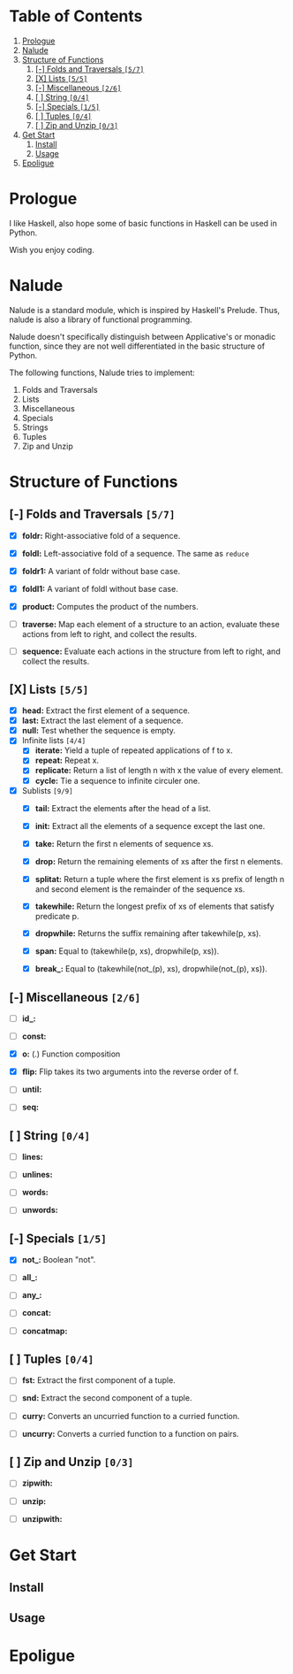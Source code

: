 # Table of Contents

1.  [Prologue](#orgaa77cb0)
2.  [Nalude](#orgbf83b5c)
3.  [Structure of Functions](#org839c943)
    1.  [[-] Folds and Traversals <code>[5/7]</code>](#orgbff7da8)
    2.  [[X] Lists <code>[5/5]</code>](#org9ce12cc)
    3.  [[-] Miscellaneous <code>[2/6]</code>](#orgfa08ed4)
    4.  [[ ] String <code>[0/4]</code>](#org23adb09)
    5.  [[-] Specials <code>[1/5]</code>](#orgd0650e4)
    6.  [[ ] Tuples <code>[0/4]</code>](#orgec6e528)
    7.  [[ ] Zip and Unzip <code>[0/3]</code>](#org2e08d27)
4.  [Get Start](#org05ee837)
    1.  [Install](#orgbe63c29)
    2.  [Usage](#orgd2f3ae4)
5.  [Epoligue](#org589d9a8)



<a id="orgaa77cb0"></a>

# Prologue

I like Haskell, also hope some of basic functions in Haskell can be used in Python.

Wish you enjoy coding.


<a id="orgbf83b5c"></a>

# Nalude

Nalude is a standard module, which is inspired by Haskell's Prelude.  Thus, nalude is also a
library of functional programming.

Nalude doesn't specifically distinguish between Applicative's or monadic function, since they are
not well differentiated in the basic structure of Python.

The following functions, Nalude tries to implement:

1.  Folds and Traversals
2.  Lists
3.  Miscellaneous
4.  Specials
5.  Strings
6.  Tuples
7.  Zip and Unzip


<a id="org839c943"></a>

# Structure of Functions


<a id="orgbff7da8"></a>

## [-] Folds and Traversals <code>[5/7]</code>

-   [X] **foldr:** Right-associative fold of a sequence.
-   [X] **foldl:** Left-associative fold of a sequence.  The same as `reduce`
-   [X] **foldr1:** A variant of foldr without base case.
-   [X] **foldl1:** A variant of foldl without base case.
-   [X] **product:** Computes the product of the numbers.
-   [ ] **traverse:** Map each element of a structure to an action, evaluate these actions from left
    to right, and collect the results.
-   [ ] **sequence:** Evaluate each actions in the structure from left to right, and collect the
    results.


<a id="org9ce12cc"></a>

## [X] Lists <code>[5/5]</code>

-   [X] **head:** Extract the first element of a sequence.
-   [X] **last:** Extract the last element of a sequence.
-   [X] **null:** Test whether the sequence is empty.
-   [X] Infinite lists <code>[4/4]</code>
    -   [X] **iterate:** Yield a tuple of repeated applications of f to x.
    -   [X] **repeat:** Repeat x.
    -   [X] **replicate:** Return a list of length n with x the value of every element.
    -   [X] **cycle:** Tie a sequence to infinite circuler one.

-   [X] Sublists <code>[9/9]</code>
    -   [X] **tail:** Extract the elements after the head of a list.
    -   [X] **init:** Extract all the elements of a sequence except the last one.
    -   [X] **take:** Return the first n elements of sequence xs.
    -   [X] **drop:** Return the remaining elements of xs after the first n elements.
    -   [X] **splitat:** Return a tuple where the first element is xs prefix of length n and second
        element is the remainder of the sequence xs.
    -   [X] **takewhile:** Return the longest prefix of xs of elements that satisfy predicate p.
    -   [X] **dropwhile:** Returns the suffix remaining after takewhile(p, xs).
    -   [X] **span:** Equal to (takewhile(p, xs), dropwhile(p, xs)).
    -   [X] **break\_:** Equal to (takewhile(not\_(p), xs), dropwhile(not\_(p), xs)).


<a id="orgfa08ed4"></a>

## [-] Miscellaneous <code>[2/6]</code>

-   [ ] **id\_:**

-   [ ] **const:**

-   [X] **o:** (.) Function composition
-   [X] **flip:** Flip takes its two arguments into the reverse order of f.
-   [ ] **until:**

-   [ ] **seq:**


<a id="org23adb09"></a>

## [ ] String <code>[0/4]</code>

-   [ ] **lines:**

-   [ ] **unlines:**

-   [ ] **words:**

-   [ ] **unwords:**


<a id="orgd0650e4"></a>

## [-] Specials <code>[1/5]</code>

-   [X] **not\_:** Boolean "not".
-   [ ] **all\_:**

-   [ ] **any\_:**

-   [ ] **concat:**

-   [ ] **concatmap:**


<a id="orgec6e528"></a>

## [ ] Tuples <code>[0/4]</code>

-   [ ] **fst:** Extract the first component of a tuple.
-   [ ] **snd:** Extract the second component of a tuple.
-   [ ] **curry:** Converts an uncurried function to a curried function.
-   [ ] **uncurry:** Converts a curried function to a function on pairs.


<a id="org2e08d27"></a>

## [ ] Zip and Unzip <code>[0/3]</code>

-   [ ] **zipwith:**

-   [ ] **unzip:**

-   [ ] **unzipwith:**


<a id="org05ee837"></a>

# Get Start


<a id="orgbe63c29"></a>

## Install


<a id="orgd2f3ae4"></a>

## Usage


<a id="org589d9a8"></a>

# Epoligue
